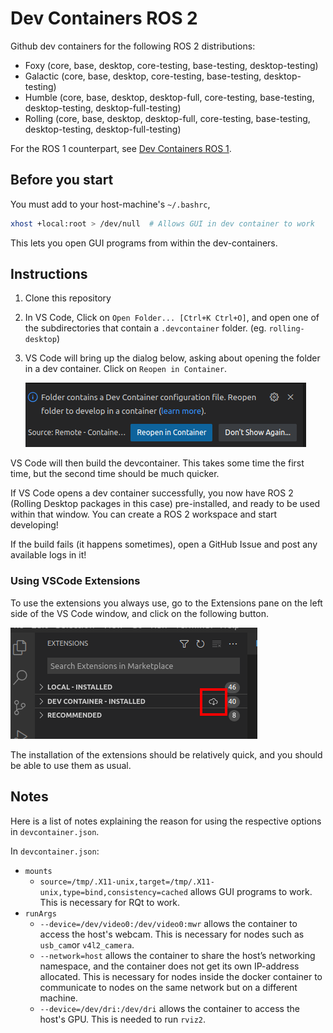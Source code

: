 # Dev Containers ROS 2

Github dev containers for the following ROS 2 distributions:
* Foxy (core, base, desktop, core-testing, base-testing, desktop-testing)
* Galactic (core, base, desktop, core-testing, base-testing, desktop-testing)
* Humble (core, base, desktop, desktop-full, core-testing, base-testing, desktop-testing, desktop-full-testing)
* Rolling (core, base, desktop, desktop-full, core-testing, base-testing, desktop-testing, desktop-full-testing)

For the ROS 1 counterpart, see [Dev Containers ROS 1](https://github.com/ijnek/dev_containers_ros1).

## Before you start

You must add to your host-machine's ``~/.bashrc``,

```sh
xhost +local:root > /dev/null  # Allows GUI in dev container to work
```

This lets you open GUI programs from within the dev-containers.

## Instructions

1. Clone this repository
1. In VS Code, Click on ``Open Folder... [Ctrl+K Ctrl+O]``, and open one of the subdirectories that contain a ``.devcontainer`` folder. (eg. ``rolling-desktop``)
1. VS Code will bring up the dialog below, asking about opening the folder in a dev container. Click on ``Reopen in Container``.

    ![](readme_images/Reopen%20In%20Container.png)

VS Code will then build the devcontainer. This takes some time the first time, but the second time should be much quicker.

If VS Code opens a dev container successfully, you now have ROS 2 (Rolling Desktop packages in this case) pre-installed, and ready to be used within that window. You can create a ROS 2 workspace and start developing!

If the build fails (it happens sometimes), open a GitHub Issue and post any available logs in it!

### Using VSCode Extensions

To use the extensions you always use, go to the Extensions pane on the left side of the VS Code
window, and click on the following button.

![](readme_images/Install%20Plugins.png)

The installation of the extensions should be relatively quick, and you should be able to use them
as usual.

## Notes

Here is a list of notes explaining the reason for using the respective options in ``devcontainer.json``.

In ``devcontainer.json``:

* ``mounts``
  * ``source=/tmp/.X11-unix,target=/tmp/.X11-unix,type=bind,consistency=cached`` allows GUI programs to work. This is necessary for
  RQt to work.
* ``runArgs``
  * ``--device=/dev/video0:/dev/video0:mwr`` allows the container to access the host's webcam. This is necessary for nodes such as ``usb_cam``or ``v4l2_camera``.
  * ``--network=host`` allows the container to share the host’s networking namespace, and the container does not get its own IP-address allocated.
  This is necessary for nodes inside the docker container to communicate to
  nodes on the same network but on a different machine.
  * ``--device=/dev/dri:/dev/dri`` allows the container to access the host's GPU. This is needed to run ``rviz2``.
